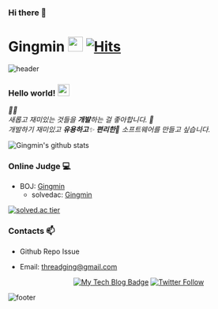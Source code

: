 ### Hi there 👋


# Gingmin&nbsp;<img src="https://github.com/Gingmin/Gingmin/blob/master/sans.gif" width="30px"> [![Hits](https://hits.seeyoufarm.com/api/count/incr/badge.svg?url=https%3A%2F%2Fgithub.com%2FGingmin%2FGingmin)](https://hits.seeyoufarm.com) 

![header](https://capsule-render.vercel.app/api?type=wave&color=gradient&height=300&section=header&text=Gingmin's%20Github&fontSize=40)

### Hello world!&nbsp;<img src="https://github.com/Gingmin/Gingmin/blob/master/earth.gif" width="24px">

<p>
  <em>
    👨‍💻 <br>
    새롭고 재미있는 것들을 <b>개발</b>하는 걸 좋아합니다. 🎁 <br>
    개발하기 재미있고 <b>유용하고</b>✨ <b>편리한</b>🎉 소프트웨어를 만들고 싶습니다. 
  </em>  
</p>

![Gingmin's github stats](https://github-readme-stats.vercel.app/api?username=Gingmin&show_icons=true)

### Online Judge 💻

* BOJ: [Gingmin](http://icpc.me/kinetic27)
  * solvedac: [Gingmin](https://solved.ac/profile/Gingmin)
  
[![solved.ac tier](http://mazassumnida.wtf/api/generate_badge?boj=Gingmin)](https://solved.ac/Gingmin)

<!--
### Project ⚡

* Development Diary Blog([blog](https://Gingmin.github.io))
* [Unknown to Wellknown](https://github.com/justiceHui/Unknown-To-Wellknown): Advanced Algorithm Introduction
* [814Solver](https://github.com/kimjg1119/814Solver): [BOJ 18789 814-2](https://www.acmicpc.net/problem/18789) solver using Genetic Algorithm
-->

### Contacts 📫

* Github Repo Issue
* Email: threadging@gmail.com

  <div align=center>
  
  [![My Tech Blog Badge](http://img.shields.io/badge/-My%20Tech%20blog-black?style=flat-square&logo=github&link=https://Gingmin.github.io/)](https://Gingmin.github.io/) 
  [![Twitter Follow](https://img.shields.io/twitter/follow/dev_Gingmin?label=Follow%20me&style=social)](https://twitter.com/dev_Gingmin)
  </div>
  
![footer](https://capsule-render.vercel.app/api?type=wave&color=gradient&height=150&section=footer)
